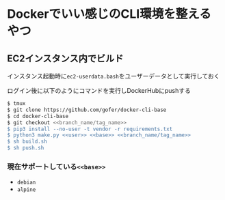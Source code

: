 # Dockerでいい感じのCLI環境を整えるやつ

## EC2インスタンス内でビルド

インスタンス起動時に`ec2-userdata.bash`をユーザーデータとして実行しておく

ログイン後に以下のようにコマンドを実行しDockerHubにpushする
```sh
$ tmux
$ git clone https://github.com/gofer/docker-cli-base
$ cd docker-cli-base
$ git checkout <<branch_name/tag_name>>
$ pip3 install --no-user -t vendor -r requirements.txt
$ python3 make.py <<user>> <<base>> <<branch_name/tag_name>>
$ sh build.sh
$ sh push.sh
```

### 現在サポートしている`<<base>>`
- `debian`
- `alpine`
